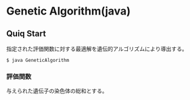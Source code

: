 # Genetic Algorithm(java)
## Quiq Start
指定された評価関数に対する最適解を遺伝的アルゴリズムにより導出する。

~~~
$ java GeneticAlgorithm
~~~

### 評価関数
与えられた遺伝子の染色体の総和とする。
